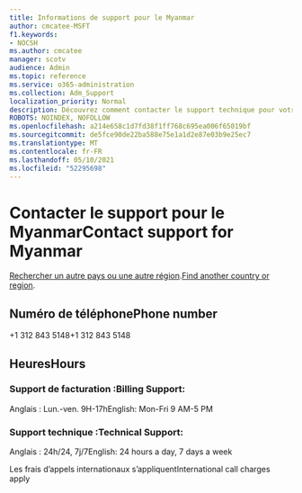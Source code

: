 ```yaml
---
title: Informations de support pour le Myanmar
author: cmcatee-MSFT
f1.keywords:
- NOCSH
ms.author: cmcatee
manager: scotv
audience: Admin
ms.topic: reference
ms.service: o365-administration
ms.collection: Adm_Support
localization_priority: Normal
description: Découvrez comment contacter le support technique pour votre pays ou région.
ROBOTS: NOINDEX, NOFOLLOW
ms.openlocfilehash: a214e658c1d7fd38f1ff768c695ea006f65019bf
ms.sourcegitcommit: de5fce90de22ba588e75e1a1d2e87e03b9e25ec7
ms.translationtype: MT
ms.contentlocale: fr-FR
ms.lasthandoff: 05/10/2021
ms.locfileid: "52295698"
---
```

# <a name="contact-support-for-myanmar"></a><span data-ttu-id="3eaa0-103">Contacter le support pour le Myanmar</span><span class="sxs-lookup"><span data-stu-id="3eaa0-103">Contact support for Myanmar</span></span>

<span data-ttu-id="3eaa0-104">[Rechercher un autre pays ou une autre région](../../business-video/get-help-support.md).</span><span class="sxs-lookup"><span data-stu-id="3eaa0-104">[Find another country or region](../../business-video/get-help-support.md).</span></span>

## <a name="phone-number"></a><span data-ttu-id="3eaa0-105">Numéro de téléphone</span><span class="sxs-lookup"><span data-stu-id="3eaa0-105">Phone number</span></span>
<span data-ttu-id="3eaa0-106">+1 312 843 5148</span><span class="sxs-lookup"><span data-stu-id="3eaa0-106">+1 312 843 5148</span></span>

## <a name="hours"></a><span data-ttu-id="3eaa0-107">Heures</span><span class="sxs-lookup"><span data-stu-id="3eaa0-107">Hours</span></span>
### <a name="billing-support"></a><span data-ttu-id="3eaa0-108">Support de facturation :</span><span class="sxs-lookup"><span data-stu-id="3eaa0-108">Billing Support:</span></span>

<span data-ttu-id="3eaa0-109">Anglais : Lun.-ven. 9H-17h</span><span class="sxs-lookup"><span data-stu-id="3eaa0-109">English: Mon-Fri 9 AM-5 PM</span></span>

### <a name="technical-support"></a><span data-ttu-id="3eaa0-110">Support technique :</span><span class="sxs-lookup"><span data-stu-id="3eaa0-110">Technical Support:</span></span>

<span data-ttu-id="3eaa0-111">Anglais : 24h/24, 7j/7</span><span class="sxs-lookup"><span data-stu-id="3eaa0-111">English: 24 hours a day, 7 days a week</span></span>

<span data-ttu-id="3eaa0-112">Les frais d’appels internationaux s’appliquent</span><span class="sxs-lookup"><span data-stu-id="3eaa0-112">International call charges apply</span></span>
